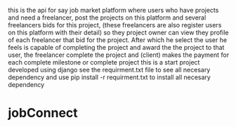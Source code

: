 this is the api for say job market platform
where users who have projects and need a freelancer,
post the projects on this platform and several 
freelancers bids for this project, (these freelancers 
are also register users on this platform with their detail)
so they project owner can view they profile of each freelancer that bid for the 
project. After which he select the user he feels is capable of completing the project
and award the the project to that user, the freelancer complete the project and 
(client) makes the payment for each complete milestone or complete project
this is a start project developed using django
see the requirment.txt file to see all necesary dependency and use
pip install -r requirment.txt to install all necesary dependency 

# jobConnect
